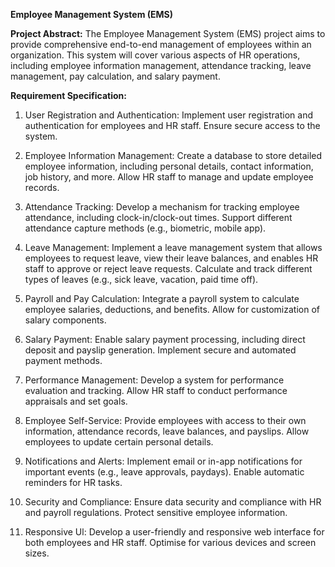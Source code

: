 **Employee Management System (EMS)**

**Project Abstract:**
The Employee Management System (EMS) project aims to provide comprehensive end-to-end management of employees within an organization. This system will cover various aspects of HR operations, including employee information management, attendance tracking, leave management, pay calculation, and salary payment.

**Requirement Specification:**

1) User Registration and Authentication:
Implement user registration and authentication for employees and HR staff.
Ensure secure access to the system.

2) Employee Information Management:
Create a database to store detailed employee information, including personal details, contact information, job history, and more.
Allow HR staff to manage and update employee records.

3) Attendance Tracking:
Develop a mechanism for tracking employee attendance, including clock-in/clock-out times.
Support different attendance capture methods (e.g., biometric, mobile app).

4) Leave Management:
Implement a leave management system that allows employees to request leave, view their leave balances, and enables HR staff to approve or reject leave requests.
Calculate and track different types of leaves (e.g., sick leave, vacation, paid time off).

5) Payroll and Pay Calculation:
Integrate a payroll system to calculate employee salaries, deductions, and benefits.
Allow for customization of salary components.

6) Salary Payment:
Enable salary payment processing, including direct deposit and payslip generation.
Implement secure and automated payment methods.

7) Performance Management:
Develop a system for performance evaluation and tracking.
Allow HR staff to conduct performance appraisals and set goals.

8) Employee Self-Service:
Provide employees with access to their own information, attendance records, leave balances, and payslips.
Allow employees to update certain personal details.

9) Notifications and Alerts:
Implement email or in-app notifications for important events (e.g., leave approvals, paydays).
Enable automatic reminders for HR tasks.

10) Security and Compliance:
Ensure data security and compliance with HR and payroll regulations.
Protect sensitive employee information.

11) Responsive Ul:
Develop a user-friendly and responsive web interface for both employees and HR staff.
Optimise for various devices and screen sizes.



